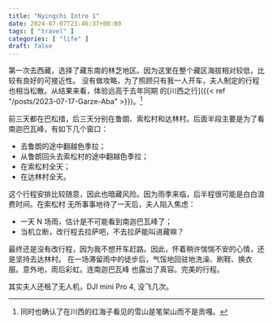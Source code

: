 ```yaml
---
title: "Nyingchi Intro 1"
date: 2024-07-07T23:46:37+08:00
tags: [ "travel" ]
categories: [ "life" ]
draft: false
---
```


第一次去西藏，选择了藏东南的林芝地区。因为这里在整个藏区海拔相对较低，比较有良好的可接近性。
没有做攻略，为了照顾只有我一人开车，夫人制定的行程也相当松散。从结果来看，体验远高于去年同期
的[川西之行]({{< ref "/posts/2023-07-17-Garze-Aba" >}})。[^fn1]

前三天都在巴松措，后三天分别在鲁朗、索松村和达林村。后面半段主要是为了看南迦巴瓦峰，有如下几个窗口：

- 去鲁朗的途中翻越色季拉；
- 从鲁朗回头去索松村的途中翻越色季拉；
- 在索松村全天；
- 在达林村全天。

这个行程安排比较随意，因此也暗藏风险。因为雨季来临，后半程很可能是白白浪费时间。在索松村
无所事事地待了一天后，夫人陷入焦虑：

- 一天 N 场雨，估计是不可能看到南迦巴瓦峰了；
- 当机立断，改行程去拉萨吧，不去拉萨能叫进藏嘛？

最终还是没有改行程，因为我不想开车赶路。因此，怀着稍许惴惴不安的心情，还是坚持去达林村。
在一场滞留雨中的徒步后，气馁地回驻地洗澡、刷鞋、换衣服。意外地，雨后彩虹。连南迦巴瓦峰
也露出了真容。完美的行程。

其实夫人还租了无人机，DJI mini Pro 4, 没飞几次。

[^fn1]: 同时也确认了在川西的红海子看见的雪山是笔架山而不是贡嘎。